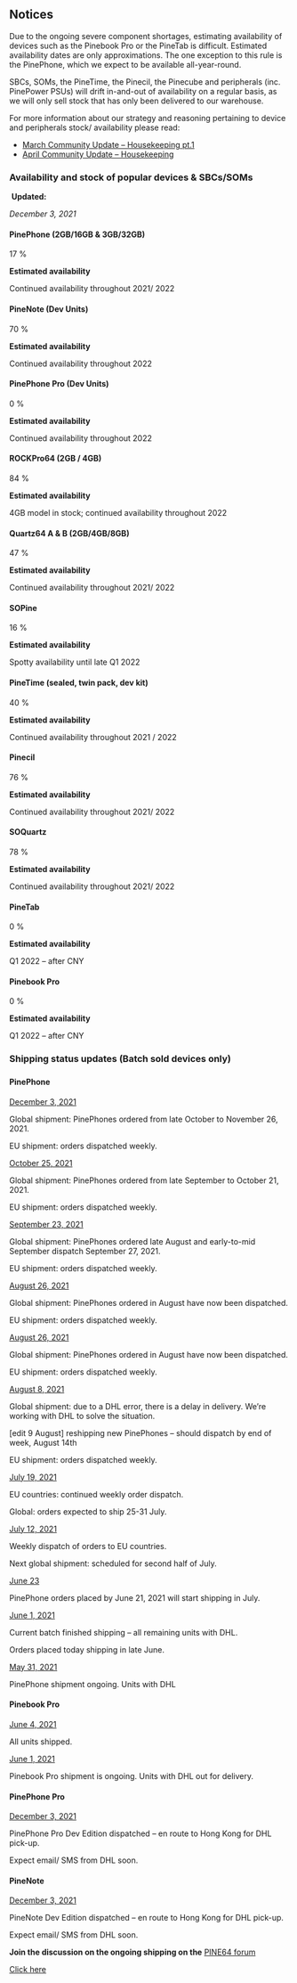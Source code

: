 Notices
----------

Due to the ongoing severe component shortages, estimating availability of devices such as the Pinebook Pro or the PineTab is difficult. Estimated availability dates are only approximations. The one exception to this rule is the PinePhone, which we expect to be available all-year-round.

SBCs, SOMs, the PineTime, the Pinecil, the Pinecube and peripherals (inc. PinePower PSUs) will drift in-and-out of availability on a regular basis, as we will only sell stock that has only been delivered to our warehouse.

For more information about our strategy and reasoning pertaining to device and peripherals stock/ availability please read:

* [March Community Update – Housekeeping pt.1](https://www.pine64.org/2021/03/15/march-update/)
* [April Community Update – Housekeeping](https://www.pine64.org/2021/04/15/april-update-new-developments/)

### Availability and stock of popular devices & SBCs/SOMs ###

 **Updated:**

*December 3, 2021*

#### PinePhone (2GB/16GB & 3GB/32GB) ####

 17 %

**Estimated availability**

Continued availability throughout 2021/ 2022

#### PineNote (Dev Units) ####

 70 %

**Estimated availability**

Continued availability throughout 2022

#### PinePhone Pro (Dev Units) ####

 0 %

**Estimated availability**

Continued availability throughout 2022

#### ROCKPro64 (2GB / 4GB) ####

 84 %

**Estimated availability**

4GB model in stock; continued availability throughout 2022

#### Quartz64 A & B (2GB/4GB/8GB) ####

 47 %

**Estimated availability**

Continued availability throughout 2021/ 2022

#### SOPine ####

 16 %

**Estimated availability**

Spotty availability until late Q1 2022

#### PineTime (sealed, twin pack, dev kit) ####

 40 %

**Estimated availability**

Continued availability throughout 2021 / 2022

#### Pinecil ####

 76 %

**Estimated availability**

Continued availability throughout 2021/ 2022

#### SOQuartz ####

 78 %

**Estimated availability**

Continued availability throughout 2021/ 2022

#### PineTab ####

 0 %

**Estimated availability**

Q1 2022 – after CNY

#### Pinebook Pro ####

 0 %

**Estimated availability**

Q1 2022 – after CNY

### **Shipping status updates (Batch sold devices only)**
 ###

#### PinePhone ####

[December 3, 2021]()

Global shipment: PinePhones ordered from late October to November 26, 2021.

EU shipment: orders dispatched weekly.

[October 25, 2021]()

Global shipment: PinePhones ordered from late September to October 21, 2021.

EU shipment: orders dispatched weekly.

[September 23, 2021]()

Global shipment: PinePhones ordered late August and early-to-mid September dispatch September 27, 2021.

EU shipment: orders dispatched weekly.

[August 26, 2021]()

Global shipment: PinePhones ordered in August have now been dispatched.

EU shipment: orders dispatched weekly.

[August 26, 2021]()

Global shipment: PinePhones ordered in August have now been dispatched.

EU shipment: orders dispatched weekly.

[August 8, 2021]()

Global shipment: due to a DHL error, there is a delay in delivery. We’re working with DHL to solve the situation.

[edit 9 August] reshipping new PinePhones – should dispatch by end of week, August 14th

EU shipment: orders dispatched weekly.

[July 19, 2021]()

EU countries: continued weekly order dispatch.

Global: orders expected to ship 25-31 July.

[July 12, 2021]()

Weekly dispatch of orders to EU countries.

Next global shipment: scheduled for second half of July.

[June 23]()

PinePhone orders placed by June 21, 2021 will start shipping in July.

[June 1, 2021]()

Current batch finished shipping – all remaining units with DHL.

Orders placed today shipping in late June.

[May 31, 2021]()

PinePhone shipment ongoing. Units with DHL

#### Pinebook Pro ####

[June 4, 2021]()

All units shipped.

[June 1, 2021]()

Pinebook Pro shipment is ongoing. Units with DHL out for delivery.

#### PinePhone Pro ####

[December 3, 2021]()

PinePhone Pro Dev Edition dispatched – en route to Hong Kong for DHL pick-up.

Expect email/ SMS from DHL soon.

#### PineNote ####

[December 3, 2021]()

PineNote Dev Edition dispatched – en route to Hong Kong for DHL pick-up.

Expect email/ SMS from DHL soon.

**Join the discussion on the ongoing shipping on the** [PINE64 forum](https://forum.pine64.org/showthread.php?tid=14063)

[Click here](https://forum.pine64.org/showthread.php?tid=14063)
